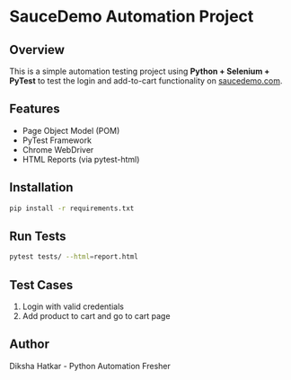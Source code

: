 # SauceDemo Automation Project

## Overview
This is a simple automation testing project using **Python + Selenium + PyTest** to test the login and add-to-cart functionality on [saucedemo.com](https://www.saucedemo.com).

## Features
- Page Object Model (POM)
- PyTest Framework
- Chrome WebDriver
- HTML Reports (via pytest-html)

## Installation
```bash
pip install -r requirements.txt
```

## Run Tests
```bash
pytest tests/ --html=report.html
```

## Test Cases
1. Login with valid credentials
2. Add product to cart and go to cart page

## Author
Diksha Hatkar - Python Automation Fresher